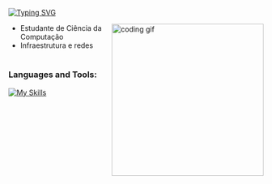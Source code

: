 [![Typing SVG](https://readme-typing-svg.demolab.com?weight=500&size=30&letterSpacing=5px&duration=1000&pause=1000&color=6d0199&center=true&vCenter=true&width=600&height=60&lines=Eduardo+Santos;Computer+Science+Student)](https://git.io/typing-svg)

<img align="right" src="https://media.tenor.com/YZPnGuPeZv8AAAAd/coding.gif" width=300px alt="coding gif">

- Estudante de Ciência da Computação
- Infraestrutura e redes
#
<h3 align="left">Languages and Tools:</h3>

[![My Skills](https://skillicons.dev/icons?i=figma,html,css,javascript,php,mysql,postgresql&theme=dark)](https://skillicons.dev)
